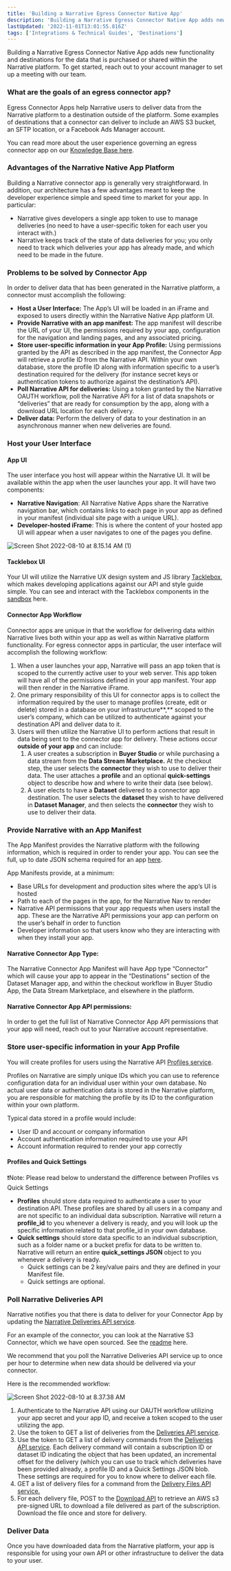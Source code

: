 ```yaml
---
title: 'Building a Narrative Egress Connector Native App'
description: 'Building a Narrative Egress Connector Native App adds new functionality and destinations for the data that is purchased or shared within the Narrative platform. '
lastUpdated: '2022-11-01T13:01:55.816Z'
tags: ['Integrations & Technical Guides', 'Destinations']
---
```

Building a Narrative Egress Connector Native App adds new functionality and destinations for the data that is purchased or shared within the Narrative platform. To get started, reach out to your account manager to set up a meeting with our team.

### **What are the goals of an egress connector app?**

Egress Connector Apps help Narrative users to deliver data from the Narrative platform to a destination outside of the platform. Some examples of destinations that a connector can deliver to include an AWS S3 bucket, an SFTP location, or a Facebook Ads Manager account.

You can read more about the user experience governing an egress connector app on our [Knowledge Base here](https://kb.narrative.io/what-is-a-narrative-outbound-connector).

### Advantages of the Narrative Native App Platform

Building a Narrative connector app is generally very straightforward. In addition, our architecture has a few advantages meant to keep the developer experience simple and speed time to market for your app. In particular:

*   Narrative gives developers a single app token to use to manage deliveries (no need to have a user-specific token for each user you interact with.)
*   Narrative keeps track of the state of data deliveries for you; you only need to track which deliveries your app has already made, and which need to be made in the future.

### **Problems to be solved by Connector App**

In order to deliver data that has been generated in the Narrative platform, a connector must accomplish the following:

*   **Host a User Interface:** The App’s UI will be loaded in an iFrame and exposed to users directly within the Narrative Native App platform UI.
*   **Provide Narrative with an app manifest:** The app manifest will describe the URL of your UI, the permissions required by your app, configuration for the navigation and landing pages, and any associated pricing.
*   **Store user-specific information in your App Profile:** Using permissions granted by the API as described in the app manifest, the Connector App will retrieve a profile ID from the Narrative API. Within your own database, store the profile ID along with information specific to a user’s destination required for the delivery (for instance secret keys or authentication tokens to authorize against the destination’s API).
*   **Poll Narrative API for deliveries:** Using a token granted by the Narrative OAUTH workflow, poll the Narrative API for a list of data snapshots or “deliveries” that are ready for consumption by the app, along with a download URL location for each delivery.
*   **Deliver data:** Perform the delivery of data to your destination in an asynchronous manner when new deliveries are found.

### Host your User Interface

#### **App UI**

The user interface you host will appear within the Narrative UI. It will be available within the app when the user launches your app. It will have two components:

*   **Narrative Navigation**: All Narrative Native Apps share the Narrative navigation bar, which contains links to each page in your app as defined in your manifest (individual site page with a unique URL).
*   **Developer-hosted iFrame**: This is where the content of your hosted app UI will appear when a user navigates to one of the pages you define.

![Screen Shot 2022-08-10 at 8.15.14 AM (1)](https://solutions.narrative.io/hubfs/Screen%20Shot%202022-08-10%20at%208.15.14%20AM%20(1).png)

#### Tacklebox UI

Your UI will utilize the Narrative UX design system and JS library [Tacklebox](http://narrative.pizza/tacklebox), which makes developing applications against our API and style guide simple. You can see and interact with the Tacklebox components in the [sandbox](https://codesandbox.io/s/github/narrative-io/narrative-tacklebox-sandbox) here.

#### **Connector App Workflow**

Connector apps are unique in that the workflow for delivering data within Narrative lives both within your app as well as within Narrative platform functionality. For egress connector apps in particular, the user interface will accomplish the following workflow:

1.  When a user launches your app, Narrative will pass an app token that is scoped to the currently active user to your web server. This app token will have all of the permissions defined in your app manifest. Your app will then render in the Narrative iFrame.
2.  One primary responsibility of this UI for connector apps is to collect the information required by the user to manage profiles (create, edit or delete) stored in a database on your infrastructure\*\*,\*\* scoped to the user’s company, which can be utilized to authenticate against your destination API and deliver data to it.
3.  Users will then utilize the Narrative UI to perform actions that result in data being sent to the connector app for delivery. These actions occur **outside of your app** and can include:
    1.  A user creates a subscription in **Buyer Studio** or while purchasing a data stream from the **Data Stream Marketplace.** At the checkout step, the user selects the **connector** they wish to use to deliver their data. The user attaches a **profile** and an optional **quick-settings** object to describe how and where to write their data (see below).
    2.  A user elects to have a **Dataset** delivered to a connector app destination. The user selects the **dataset** they wish to have delivered in **Dataset Manager**, and then selects the **connector** they wish to use to deliver their data.

### Provide Narrative with an App Manifest

The App Manifest provides the Narrative platform with the following information, which is required in order to render your app. You can see the full, up to date JSON schema required for an app [here](https://json-schemas.narrative.dev/v1/app_manifest_schema.json).

App Manifests provide, at a minimum:

*   Base URLs for development and production sites where the app’s UI is hosted
*   Path to each of the pages in the app, for the Narrative Nav to render
*   Narrative API permissions that your app requests when users install the app. These are the Narrative API permissions your app can perform on the user’s behalf in order to function
*   Developer information so that users know who they are interacting with when they install your app.

#### Narrative Connector App Type:

The Narrative Connector App Manifest will have App type “Connector” which will cause your app to appear in the “Destinations” section of the Dataset Manager app, and within the checkout workflow in Buyer Studio App, the Data Stream Marketplace, and elsewhere in the platform.

#### **Narrative Connector App API permissions:**

In order to get the full list of Narrative Connector App API permissions that your app will need, reach out to your Narrative account representative.

### Store user-specific information in your App Profile

You will create profiles for users using the Narrative API [Profiles service](https://api.narrative.dev/#tag/Profiles).

Profiles on Narrative are simply unique IDs which you can use to reference configuration data for an individual user within your own database. No actual user data or authentication data is stored in the Narrative platform, you are responsible for matching the profile by its ID to the configuration within your own platform.

Typical data stored in a profile would include:

*   User ID and account or company information
*   Account authentication information required to use your API
*   Account information required to render your app correctly

#### **Profiles and Quick Settings**

❗Note: Please read below to understand the difference between Profiles vs Quick Settings

*   **Profiles** should store data required to authenticate a user to your destination API. These profiles are shared by all users in a company and are not specific to an individual data subscription. Narrative will return a **profile\_id** to you whenever a delivery is ready, and you will look up the specific information related to that profile\_id in your own database.
*   **Quick settings** should store data specific to an individual subscription, such as a folder name or a bucket prefix for data to be written to. Narrative will return an entire **quick\_settings JSON** object to you whenever a delivery is ready.
    *   Quick settings can be 2 key/value pairs and they are defined in your Manifest file.
    *   Quick settings are optional.

### Poll Narrative Deliveries API

Narrative notifies you that there is data to deliver for your Connector App by updating the [Narrative Deliveries API service](https://api.narrative.dev/#tag/Subscriptions/paths/~1data-shops~1subscriptions~1%7Bsubscription_id%7D~1deliveries/get).

For an example of the connector, you can look at the Narrative S3 Connector, which we have open sourced. See the [readme](https://github.com/narrative-io/narrative-s3-connector/tree/main/backend) here.

We recommend that you poll the Narrative Deliveries API service up to once per hour to determine when new data should be delivered via your connector.

Here is the recommended workflow:

![Screen Shot 2022-08-10 at 8.37.38 AM](https://solutions.narrative.io/hubfs/Screen%20Shot%202022-08-10%20at%208.37.38%20AM.png)

1.  Authenticate to the Narrative API using our OAUTH workflow utilizing your app secret and your app ID, and receive a token scoped to the user utilizing the app.
2.  Use the token to GET a list of deliveries from the [Deliveries API service](https://api.narrative.dev/#tag/Subscriptions/paths/~1data-shops~1subscriptions~1%7Bsubscription_id%7D~1deliveries/get).
3.  Use the token to GET a list of delivery commands from the [Deliveries API service](https://api.narrative.dev/#tag/App-API/paths/~1v1~1app~1commands~1delivery/get). Each delivery command will contain a subscription ID or dataset ID indicating the object that has been updated, an incremental offset for the delivery (which you can use to track which deliveries have been provided already, a profile ID and a Quick Settings JSON blob. These settings are required for you to know where to deliver each file.
4.  GET a list of delivery files for a command from the [Delivery Files API service.](https://api.narrative.dev/#tag/App-API/paths/~1v1~1app~1commands~1delivery~1%7Bdelivery_id%7D~1files/get)
5.  For each delivery file, POST to the [Download API](https://api.narrative.dev/#tag/Subscriptions/paths/~1data-shops~1subscriptions~1%7Bsubscription_id%7D~1deliveries/get) to retrieve an AWS s3 pre-signed URL to download a file delivered as part of the subscription. Download the file once and store for delivery.

### Deliver Data

Once you have downloaded data from the Narrative platform, your app is responsible for using your own API or other infrastructure to deliver the data to your user.
